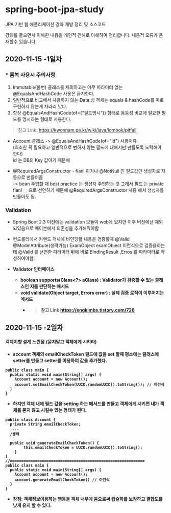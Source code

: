 # spring-boot-jpa-study
JPA 기반 웹 애플리케이션 강좌 개발 정리 및 소스코드

강의를 들으면서 이해한 내용을 개인적 견해로 이해하여 정리합니다.
내용적 오류가 존재할수 있습니다.

## 2020-11-15 -1일차
### * 롬복 사용시 주의사항
1. Immutable(불변) 클래스를 제외하고는 아무 파라미터 없는 @EqualsAndHashCode 사용은 금지한다.
2. 일반적으로 비교에서 사용하지 않는 Data 성 객체는 equals & hashCode를 따로 구현하지 않는게 차라리 낫다.
3. 항상 @EqualsAndHashCode(of={“필드명시”}) 형태로 동등성 비교에 필요한 필드를 명시하는 형태로 사용한다.


> 참고 Link: https://kwonnam.pe.kr/wiki/java/lombok/pitfall

- Account 클래스 -> @EqualsAndHashCode(of="id")  사용이유 <br/>
(최소한 꼭 필요하고 일반적으로 변하지 않는 필드에 대해서만 만들도록 노력해야 한다)<br/>
id 는 DB의 Key 값이기 때문에

- @RequiredArgsConstructor -
 fianl 이거나 @NotNull 인 필드값만 생성자로 자동으로 만들어줌  
 -> bean 주입할 때 best practice 는 생성자 주입하는 것 그래서 필드 는 private fianl __ 으로 선언하기 때문에
 @RequiredArgsConstructor 사용 해서 생성자를 만들어도 됨.
 
 ### Validation
- Spring Boot 2.3 이전에는 validation 모듈이 web에 있지만 이후 버전에선 제외 되있음으로
 메이븐에서 의존성을 추가해줘야함
 
-  컨드롤러에서  커맨드 객체에 바인딩할 내용을 검증할때 @Valid @ModelAttribute(생략가능) ExamObject examObject 
 이런식으로 검증을하는데 @Valid 를 선언한 파라미터 뒤에 바로 BindingResult ,Erros 를 파라미터로 작성하여야함.
 
- <strong>Validator 인터페이스<strong>
  - boolean supports(Class<?> aClass) : Validator가 검증할 수 있는 클래스인 지를 판단하는 매서드
  - void validate(Object target, Errors error) : 실제 검증 로직이 이루어지는 메서드
    - > 참고 Link https://engkimbs.tistory.com/728

## 2020-11-15 -2일차
#### 객체지향 설계 느낀점.(묻지말고 객체에게 시켜라)
- account 객체의 emailCheckToken 필드에 값을 set 할때 평소에는 클래스에 setter를 만들고 setter를 이용하여 값을 추가했다.
```
public class main {
  public static void main(String[] args) {
    Account acoount = new Account();
    account.setEmailCheckToken(UUID.randomUUID().toString()); // 이런식
  }
}
```
- 하지만 객체 내에 필드 값을 setting 하는 메서드를 만들고 객체에게 시키면 내가 객체를 묻지 않고 시킬수 있는 형태가 된다.
```
public class Account {
  private String emailCheckToken;
  ....
  /생략
  
  public void generateEmailCheckToken() {
        this.emailCheckToken = UUID.randomUUID().toString();
    }
}
//===========================================================
public class main {
  public static void main(String[] args) {
    Account acoount = new Account();
    account.generateEmailCheckToken() // 이런식
  }
}
```
- 장점: 객체정보이용하는 행동을 객체 내부에 둠으로써 캡슐화를 보장하고 결합도를 낮게 유지 할 수 있다.
